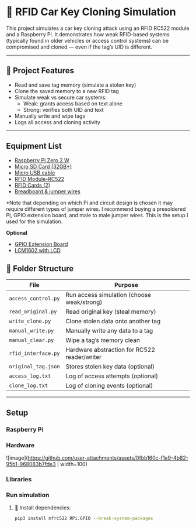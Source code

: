 # 🔐 RFID Car Key Cloning Simulation

This project simulates a car key cloning attack using an RFID RC522 module and a Raspberry Pi. It demonstrates how weak RFID-based systems (typically found in older vehicles or access control systems) can be compromised and cloned — even if the tag’s UID is different.

---

## 🚗 Project Features

- Read and save tag memory (simulate a stolen key)
- Clone the saved memory to a new RFID tag
- Simulate weak vs secure car systems:
  - Weak: grants access based on text alone
  - Strong: verifies both UID and text
- Manually write and wipe tags
- Logs all access and cloning activity

---

## Equipment List
- [Raspberry Pi Zero 2 W](https://www.amazon.com/Pi-Zero-WH-Quad-Core-Bluetooth/dp/B0DKKXS4RV/ref=sr_1_1?crid=2VR6CEIAORCG1&dib=eyJ2IjoiMSJ9.KlhfpgHSKPo1ghamKtLQM0alINrbCoQhn-Ez1CAJaov4YWnC1cxI8k4aAVib31h4SQ9AVxwbOINlsdxp5mO9BfEDZsSq7TslLeG7slYauyesJ7uytFyshQ_PVM0mhShjM5QjUHVhdj8OP6u1qkykwusRTxDjcJiPNpAyQtv7YBOiBcDPOOp-u43qwY5N8IzOAGvHI6mE_ZhjNKsSnqXKrVZ1HiT8v4k8EfOANfOroVg.fsERPfWEK9gjXhEW6Z27ERRuUBrmR7kd4a6hlQcJv8U&dib_tag=se&keywords=raspberry%2Bpi%2Bzero%2B2%2Bw&qid=1744046917&sprefix=raspberry%2Bpi%2Bzero%2B2%2B%2Caps%2C130&sr=8-1&th=1) 
- [Micro SD Card (32GB+)](https://www.amazon.com/SanDisk-2-Pack-microSDHC-Memory-2x32GB/dp/B08J4HJ98L/ref=sr_1_3?crid=RK7M8M7JCSYY&dib=eyJ2IjoiMSJ9.-14J3gHOFbHKiyXMk5PaYNqTrD5JpQUTyqDrVcHVPj08Fcdgb_P9GeM-5YnBmnVX38aGySEs0nTq6zfo5XOqP-QWaaLjhrCQXGsaB4T7SnRF39l4wFPJkdtuBvpbaF8Er3iiaLNpMp3iglQFLRFmd-FDMMlQ18wElW5kkbk3O7YIST7RTWuHos5aV912_Gwd-9vAJCRHX7yXQEWtbaFlB_RBe4d5NaFJ4coj_vXLnrw.HsY_h39shdFoJiDm1VuyhP9tQHYz0Totk6Q8k9gXAT8&dib_tag=se&keywords=micro%2Bsd%2Bcard%2B32%2Bgb&qid=1744047542&sprefix=micro%2Bsd%2Bcard%2B32%2Bg%2Caps%2C135&sr=8-3&th=1)
- [Micro USB cable](https://www.amazon.com/Amazon-Basics-Charging-Transfer-Gold-Plated/dp/B0711PVX6Z/ref=sr_1_3?crid=3AYW4QKN966C0&dib=eyJ2IjoiMSJ9.6kEw1NDjxVNHbG3W-BdrmCkrDxZPjY4zlVfTNDwfJG4F_CMWflkMkVBkcnF8Px4Jme9-JtUwjbxO-HzB0IUys_HJt5_Lxy7ItJcRpPWu8RveVRZy9Mci0phhhJxYSjePfv-n2-RFJDH9PcD1_B_VRxBkULK5gWf4NM3bRR2Y6VMZ4kKcftK_ck1ORe-vOv_p3ZHvfmCfREXIN7oq4UNABPHnNJQ58no4_rJ5ZTNt94g.j8bBZJUzkfa3SxgSyNx-_ekWKlZAeE0cYGnKLq9I7j8&dib_tag=se&keywords=micro%2Busb%2Bcable%2Bfor%2Braspberry%2Bpi&qid=1744047609&sprefix=micro%2Busb%2Bcable%2Bfor%2Braspb%2Caps%2C122&sr=8-3&th=1)
- [RFID Module-RC522](https://www.amazon.com/SunFounder-Mifare-Reader-Arduino-Raspberry/dp/B07KGBJ9VG/ref=sr_1_8?crid=3J5OV0LPZ6Z2O&dib=eyJ2IjoiMSJ9.2BgAhpDQBZFRD2-EI6NfqCl1eJWQ7C10RvKDeF4Y4MDoTwqCWpTWZMK7-OQNKjSO9SRoXh413Oy_Vs3fhUq9-maMS8eqXE81hn58WcHG2RZio8tUKol5MpxImYxn-52NA69KSFgcATRPquc937_vXtsNoPRte5qhwnBwUFsVS-wJUQ2frr7Dn7L_FPQRXNSwtBnsq6x8A6e9TBvVYZzHMVoEbCd-dHdKy2Jo7HUYBeU.tSXlWJln0U2UrIkxps9fCDr5mK4bJ6KsAs9nSlVw4OQ&dib_tag=se&keywords=rfid+modules+soldered&qid=1744047677&sprefix=rfid+modules+soldered%2Caps%2C86&sr=8-8)
- [RFID Cards (2)](https://www.amazon.com/Meipire-13-56MHz-Classic-ISO14443A-Printable/dp/B07S63VT7X/ref=sr_1_2_sspa?crid=L2OL4P65M9EP&dib=eyJ2IjoiMSJ9.mgZeL9BgpbaafznZISMUkWSQCve7p0rxth0FrNqW1OXhtfcP8oeE9iSMKau_9SXeCBxhssrue3lg6pAEPfH4ncpBDfejOK20nRBo0dB5y_pWeOoQBVQVWIW-a_PfrLTIo5FQdcmGi9NjK6Z-QyXlC5ZZo0WPxK4nFwIDKyzn8D2egPHytv73mHIQtz9jSoT6w8_dRXbRZ4YWXJx4vSZXPpKgUmiSxz6E4HeyIaLVbP4WbXVuN_9Q6YrChBFLeHyOFZyLvd3NQBRPbGL990jeRxECDsLBp-X_GSFeW7vsMxI.4n649h_qnbCdCcFiOHkLV1XytjGLne-L1mXfVkmYGAg&dib_tag=se&keywords=rfid%2Bcard&qid=1744047726&sprefix=rfid%2Bcard%2Caps%2C103&sr=8-2-spons&sp_csd=d2lkZ2V0TmFtZT1zcF9hdGY&th=1)
- [Breadboard & jumper wires](https://www.amazon.com/BOJACK-Values-Solderless-Breadboard-Flexible/dp/B08Y59P6D1/ref=sr_1_3?crid=2CEY1CCPHSWYY&dib=eyJ2IjoiMSJ9.5Z5yTwL-oa1r18Ah_zf9OXg0u1AVX54R3VfgSdqpBoRUNKgai9y4cFZQSmx0YU9Lmy-qrEeSR3vQfc8-tijcR50B8JLLGTJIXhMgl6MIYSnfPQmVmvcSF0M2w8enDXg7nAqCuSnsgrD0IGtH6DmlryNjCbzb7XZR6MpiOpKt1UGJWV0vH5zRaxLuddSwClZtJYmy_Gl1PbC8cwWrwqNA_mNis2-c7mvFFH0s40XneyA.xFhRILhM0hHLwoNCb82KdR8P7-A-LtIl_I7CG4MGltg&dib_tag=se&keywords=breadboard&qid=1744047799&sprefix=breadboar%2Caps%2C151&sr=8-3)

*Note that depending on which Pi and circuit design is chosen it may require different types of jumper wires. I recommend buying a presoldered Pi, GPIO extension board, and male to male jumper wires. This is the setup I used for the simulation. 

**Optional**
- [GPIO Extension Board](https://www.amazon.com/Quluxe-Breakout-Expansion-Assembled-Raspberry/dp/B08D3S6FGH/ref=sr_1_3?crid=3RZ0988LAEAN9&dib=eyJ2IjoiMSJ9.7AeraYdQbqWasB_iyUn19B3qVIpW3FEF9luS7P8ymaMv8t6LqZpI7B3s7MsNfCm8PqGwA-W1wKcwpyrRmSDORq8qlfmjokcP7Q-G0Y02uarV7uO4z8VNxAgSDthZiHetPsQm4rpIGCM8iEicu_SsyX2mJwjK43LQQGoWjC2nQ5K7rrUml62TD_qP4dad8uOjhTTsfbKEbxr-JsXXq0DP6yvZtU04DB_-ZAYRXKWWIKU.CUcGI_4VSj83VNnpwZ5HZL1rMgEX8zjQf-KYQtiNKyg&dib_tag=se&keywords=raspberry+pi+gpio+expansion+board&qid=1744047258&sprefix=raspberry+pi+gpio+expansion+boar%2Caps%2C117&sr=8-3)
- [LCM1602 with LCD](https://www.amazon.com/Freenove-Display-Compatible-Arduino-Raspberry/dp/B0B76Z83Y4/ref=sr_1_1_sspa?crid=3SKH4M30PLI1Q&dib=eyJ2IjoiMSJ9.U2PsoZcMntwSMou6IwN7vrx1GOvgHD22hQ1h8gJqNJXPOjeW75n32NpU5L0bYd7TWoZwBsrhRKXUoYcpQILiWEjCM1DgTY4L38eNVNhblRwoSPMc41RSS1e3JY9NsdL974eKOidw-PPcegHdQbMg1HmCUuJFTiGKgKkQJBZfpaOSkRdWvR8A8t73BrfbHbKMWQ3OKL9-uJTrm5Fa26jaCHIas-GxMKr_37rEbfJtloU.8u6Wh32Xd-oJZ1G4IXsiEHcB35bRAmt_IMw_uykMfjA&dib_tag=se&keywords=LCM1602%2Bi2c&qid=1744048032&sprefix=lcm1602%2Bi2c%2Caps%2C92&sr=8-1-spons&sp_csd=d2lkZ2V0TmFtZT1zcF9hdGY&th=1)


## 📁 Folder Structure

| File                | Purpose                                      |
|---------------------|----------------------------------------------|
| `access_control.py` | Run access simulation (choose weak/strong)   |
| `read_original.py`  | Read original key (steal memory)             |
| `write_clone.py`    | Clone stolen data onto another tag           |
| `manual_write.py`   | Manually write any data to a tag             |
| `manual_clear.py`   | Wipe a tag’s memory clean                    |
| `rfid_interface.py` | Hardware abstraction for RC522 reader/writer |
| `original_tag.json` | Stores stolen key data (optional)            |
| `access_log.txt`    | Log of access attempts (optional)            |
| `clone_log.txt`     | Log of cloning events (optional)             |

---

## Setup
### Raspberry Pi
### Hardware
![image](https://github.com/user-attachments/assets/0fbb160c-f1e9-4b82-95b1-968083b7fde3 | width=100)
### Libraries
### Run simulation

1. 🔧 Install dependencies:
   ```bash
   pip3 install mfrc522 RPi.GPIO --break-system-packages
